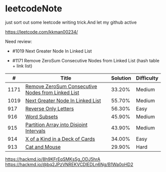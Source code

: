 # leetcodeNote
just sort out some leetcode writing trick.And let my github active

https://leetcode.com/kkman00234/

Need review:
* #1019 Next Greater Node In Linked List
    
* #1171 Remove ZeroSum Consecutive Nodes from Linked List 
      (hash table + link list)




| # | Title | Solution | Difficulty |
|---| ----- | -------- | ---------- |
|1171|[Remove ZeroSum Consecutive Nodes from Linked List](https://github.com/whosyourdadd/leetcodeNote/blob/master/1171RemoveZeroSumConsecutiveNodesfromLinkedList.cpp)|33.20%|Medium|
|1019|[Next Greater Node In Linked List](https://github.com/grandyang/LeetCode-All-In-One/issues/919)|55.70%|Medium|
|917|[Reverse Only Letters](https://github.com/grandyang/LeetCode-All-In-One/issues/917)|56.30%|Easy|
|916|[Word Subsets](https://github.com/grandyang/LeetCode-All-In-One/issues/916)|45.90%|Medium|
|915|[Partition Array into Disjoint Intervals](https://github.com/grandyang/LeetCode-All-In-One/issues/915)|43.90%|Medium|
|914|[X of a Kind in a Deck of Cards](https://github.com/grandyang/LeetCode-All-In-One/issues/914)|34.00%|Easy|
|913|[Cat and Mouse](https://github.com/grandyang/LeetCode-All-In-One/issues/913)|29.90%|Hard|


https://hackmd.io/8h9KFrEqSMKsSg_ODJ5hrA
https://hackmd.io/@bq2JPzVNREKVCDlEDLn6Ng/B1Wa0oHD2
